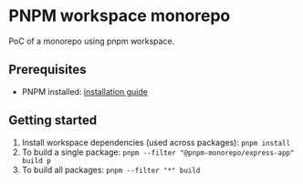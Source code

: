 # PNPM workspace monorepo

PoC of a monorepo using pnpm workspace.

## Prerequisites

- PNPM installed: [installation guide](https://pnpm.io/installation)


## Getting started

1. Install workspace dependencies (used across packages): `pnpm install`
1. To build a single package: `pnpm --filter "@pnpm-monorepo/express-app" build p`
1. To build all packages: `pnpm --filter "*" build`
